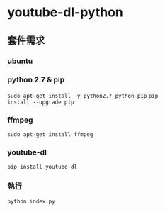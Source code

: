 # youtube-dl-python

## 套件需求
### ubuntu
### python 2.7 & pip
<code>sudo apt-get install -y python2.7 python-pip</code>
<code>pip install --upgrade pip</code>
### ffmpeg
<code>sudo apt-get install ffmpeg</code>
### youtube-dl
<code>pip install youtube-dl</code>

### 執行
<code>python index.py</code>
